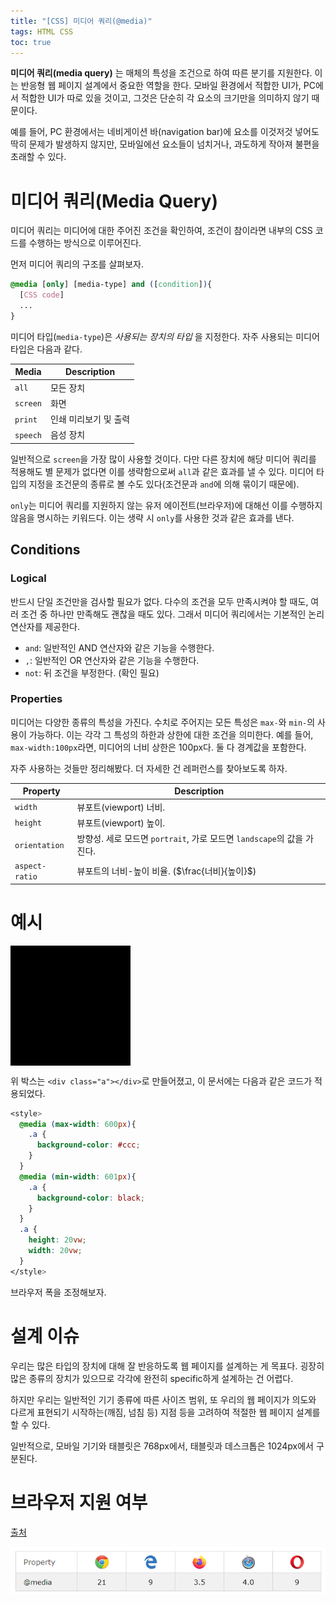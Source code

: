 ```yaml
---
title: "[CSS] 미디어 쿼리(@media)"
tags: HTML CSS
toc: true
---
```

<style>
	@media (max-width: 600px){
		.a {
			background-color: #ccc;
		}
	}

	@media (min-width: 601px){
		.a {
			background-color: black;
		}
	}

	.a {
		height: 20vw;
		width: 20vw;
	}
</style>


__미디어 쿼리(media query)__ 는 매체의 특성을 조건으로 하여 따른 분기를 지원한다. 이는 반응형 웹 페이지 설계에서 중요한 역할을 한다. 모바일 환경에서 적합한 UI가, PC에서 적합한 UI가 따로 있을 것이고, 그것은 단순히 각 요소의 크기만을 의미하지 않기 때문이다.

예를 들어, PC 환경에서는 네비게이션 바(navigation bar)에 요소를 이것저것 넣어도 딱히 문제가 발생하지 않지만, 모바일에선 요소들이 넘치거나, 과도하게 작아져 불편을 초래할 수 있다.

# 미디어 쿼리(Media Query)
미디어 쿼리는 미디어에 대한 주어진 조건을 확인하여, 조건이 참이라면 내부의 CSS 코드를 수행하는 방식으로 이루어진다.

먼저 미디어 쿼리의 구조를 살펴보자.

```css
@media [only] [media-type] and ([condition]){
  [CSS code]
  ...
}
```

미디어 타입(`media-type`)은 _사용되는 장치의 타입_ 을 지정한다. 자주 사용되는 미디어 타입은 다음과 같다.

Media | Description
---|---
`all` | 모든 장치
`screen` | 화면
`print` | 인쇄 미리보기 및 출력
`speech` | 음성 장치

일반적으로 `screen`을 가장 많이 사용할 것이다. 다만 다른 장치에 해당 미디어 쿼리를 적용해도 별 문제가 없다면 이를 생략함으로써 `all`과 같은 효과를 낼 수 있다. 미디어 타입의 지정을 조건문의 종류로 볼 수도 있다(조건문과 `and`에 의해 묶이기 때문에).

`only`는 미디어 쿼리를 지원하지 않는 유저 에이전트(브라우저)에 대해선 이를 수행하지 않음을 명시하는 키워드다. 이는 생략 시 `only`를 사용한 것과 같은 효과를 낸다.

## Conditions
### Logical
반드시 단일 조건만을 검사할 필요가 없다. 다수의 조건을 모두 만족시켜야 할 때도, 여러 조건 중 하나만 만족해도 괜찮을 때도 있다. 그래서 미디어 쿼리에서는 기본적인 논리 연산자를 제공한다.

- `and`: 일반적인 AND 연산자와 같은 기능을 수행한다.
- `,`: 일반적인 OR 연산자와 같은 기능을 수행한다.
- `not`: 뒤 조건을 부정한다. (확인 필요)

### Properties
미디어는 다양한 종류의 특성을 가진다. 수치로 주어지는 모든 특성은 `max-`와 `min-`의 사용이 가능하다. 이는 각각 그 특성의 하한과 상한에 대한 조건을 의미한다. 예를 들어, `max-width:100px`라면, 미디어의 너비 상한은 100px다. 둘 다 경계값을 포함한다.

자주 사용하는 것들만 정리해봤다. 더 자세한 건 레퍼런스를 찾아보도록 하자.

Property | Description
---|---
`width` | 뷰포트(viewport) 너비.
`height` | 뷰포트(viewport) 높이.
`orientation` | 방향성. 세로 모드면 `portrait`, 가로 모드면 `landscape`의 값을 가진다.
`aspect-ratio` | 뷰포트의 너비-높이 비율. ($\frac{너비}{높이}$) 

# 예시

<div class="a"></div>

위 박스는 `<div class="a"></div>`로 만들어졌고, 이 문서에는 다음과 같은 코드가 적용되었다.

```css
<style>
  @media (max-width: 600px){
    .a {
      background-color: #ccc;
    }
  }
  @media (min-width: 601px){
    .a {
      background-color: black;
    }
  }
  .a {
    height: 20vw;
    width: 20vw;
  }
</style>
```

브라우저 폭을 조정해보자.

# 설계 이슈
우리는 많은 타입의 장치에 대해 잘 반응하도록 웹 페이지를 설계하는 게 목표다. 굉장히 많은 종류의 장치가 있으므로 각각에 완전히 specific하게 설계하는 건 어렵다.

하지만 우리는 일반적인 기기 종류에 따른 사이즈 범위, 또 우리의 웹 페이지가 의도와 다르게 표현되기 시작하는(깨짐, 넘침 등) 지점 등을 고려하여 적절한 웹 페이지 설계를 할 수 있다.

일반적으로, 모바일 기기와 태블릿은 768px에서, 태블릿과 데스크톱은 1024px에서 구분된다. 


# 브라우저 지원 여부

[출처](https://www.w3schools.com/cssref/css3_pr_mediaquery.asp)

![](/imgs/htmlcss/css3.png)

<script async src="https://static.codepen.io/assets/embed/ei.js"></script>



